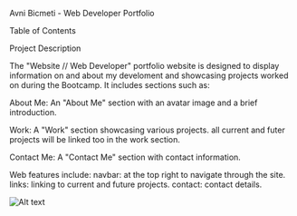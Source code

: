 Avni Bicmeti - Web Developer Portfolio

Table of Contents

  Project Description

  The "Website // Web Developer" portfolio website is designed to display information on and about my develoment and showcasing projects worked on during the Bootcamp. It includes sections such as:
    
  About Me:
    An "About Me" section with an avatar image and a brief introduction.

  Work:
    A "Work" section showcasing various projects.
    all current and futer projects will be linked too in the work section. 

  Contact Me:
    A "Contact Me" section with contact information.

Web features include:
  navbar: at the top right to navigate through the site.
  links: linking to current and future projects.
  contact: contact details.

  ![Alt text](/images/Portfoli-Img.jpg)
  